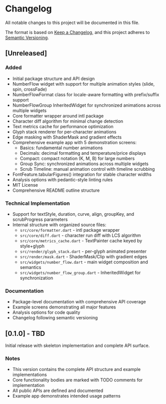 # Changelog

All notable changes to this project will be documented in this file.

The format is based on [Keep a Changelog](https://keepachangelog.com/en/1.0.0/),
and this project adheres to [Semantic Versioning](https://semver.org/spec/v2.0.0.html).

## [Unreleased]

### Added
- Initial package structure and API design
- NumberFlow widget with support for multiple animation styles (slide, spin, crossFade)
- NumberFlowFormat class for locale-aware formatting with prefix/suffix support
- NumberFlowGroup InheritedWidget for synchronized animations across multiple widgets
- Core formatter wrapper around intl package
- Character diff algorithm for minimal change detection
- Text metrics cache for performance optimization
- Glyph stack renderer for per-character animations
- Edge masking with ShaderMask and gradient effects
- Comprehensive example app with 5 demonstration screens:
  - Basics: fundamental number animations
  - Decimals: decimal formatting and temperature/price displays
  - Compact: compact notation (K, M, B) for large numbers
  - Group Sync: synchronized animations across multiple widgets
  - Scrub Timeline: manual animation control with timeline scrubbing
- FontFeature.tabularFigures() integration for stable character widths
- Analysis options with pedantic-style linting rules
- MIT License
- Comprehensive README outline structure

### Technical Implementation
- Support for textStyle, duration, curve, align, groupKey, and scrubProgress parameters
- Internal structure with organized source files:
  - `src/core/formatter.dart` - intl package wrapper
  - `src/core/diff.dart` - character run diff with LCS algorithm
  - `src/core/metrics_cache.dart` - TextPainter cache keyed by style+glyph
  - `src/render/glyph_stack.dart` - per-glyph animated presenter
  - `src/render/mask.dart` - ShaderMask/Clip with gradient edges
  - `src/widgets/number_flow.dart` - main widget composition and semantics
  - `src/widgets/number_flow_group.dart` - InheritedWidget for synchronization

### Documentation
- Package-level documentation with comprehensive API coverage
- Example screens demonstrating all major features
- Analysis options for code quality
- Changelog following semantic versioning

## [0.1.0] - TBD

Initial release with skeleton implementation and complete API surface.

### Notes
- This version contains the complete API structure and example implementations
- Core functionality bodies are marked with TODO comments for implementation
- All public APIs are defined and documented
- Example app demonstrates intended usage patterns